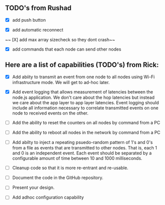 ## TODO's from Rushad
- [X] add push button

- [X] add automatic reconnect

~~ [X] add max array sizecheck so they dont crash~~

- [X] add commands that each node can send other nodes


## Here are a list of capabilities (TODO's) from Rick:
- [X] Add abiity to transmit an event from one node to all nodes using Wi-Fi infrastructure mode.  We will get to ad-hoc later. 

- [X] Add event logging that allows measurement of latencies between the node.js application.  We don't care about the hop latencies but instead we care about the app layer to app layer latencies.  Event logging should include all information necessary to correlate transmitted events on one node to received events on the other.

- [ ] Add the ability to reset the counters on all nodes by command from a PC 

- [ ] Add the ability to reboot all nodes in the network by command from a PC

- [ ] Add abilty to inject a repeating psuedo-random pattern of 1's and 0's from a file as events that are transmitted to other nodes.  That is, each 1 and 0 is an independent event.  Each event should be separated by a configurable amount of time between 10 and 1000 milliseconds.

- [ ] Cleanup code so that it is more re-entrant and re-usable.  

- [ ] Document the code in the GitHub repository. 

- [ ] Present your design.

- [ ] Add adhoc configuration capability
